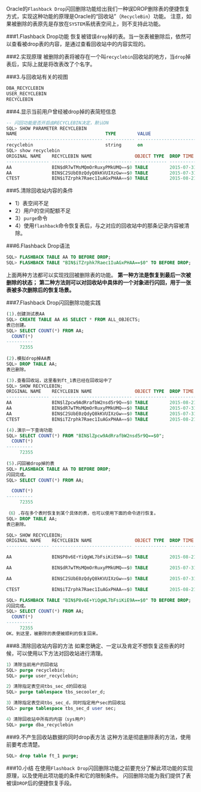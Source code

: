 Oracle的`Flashback Drop`闪回删除功能给出我们一种误DROP删除表的便捷恢复方式，实现这种功能的原理是Oracle的“回收站”（`RecycleBin`）功能。
注意，如果被删除的表原先是存放在`SYSTEM`系统表空间上，则不支持此功能。

###1.Flashback Drop功能
恢复被错误`drop`掉的表。当一张表被删除后，依然可以查看被drop表的内容，是通过查看回收站中的内容实现的。

###2.实现原理
被删除的表将被存在一个叫`recyclebin`回收站的地方，当`drop`掉表后，实际上就是将改表改了个名字。

###3.与回收站有关的视图
```sql
DBA_RECYCLEBIN
USER_RECYCLEBIN
RECYCLEBIN
```

###4.显示当前用户曾经被drop掉的表简短信息
```sql
-- 闪回功能是否开启由RECYCLEBIN决定，默认ON
SQL> SHOW PARAMETER RECYCLEBIN
NAME                                 TYPE        VALUE
------------------------------------ ----------- ------------------------------
recyclebin                           string      on
SQL> show recyclebin
ORIGINAL NAME    RECYCLEBIN NAME                OBJECT TYPE  DROP TIME
---------------- ------------------------------ ------------ -------------------
AA               BIN$dR7wTMsMQmOrRuxyPMkUMQ==$0 TABLE        2015-07-31:12:22:03
AA               BIN$C2SUbE0zQdyQ8kKVUIXzGw==$0 TABLE        2015-07-31:11:57:15
CTEST            BIN$iTZrphk7Raec1IuAGxPHAA==$0 TABLE        2015-08-21:12:29:59
```

###5.清除回收站内容的条件
* 1）表空间不足 
* 2）用户的空间配额不足 
* 3）`purge`命令 
* 4）使用`flashback`命令恢复表后，与之对应的回收站中的那条记录内容被清除。

###6.Flashback Drop语法
```sql
SQL> FLASHBACK TABLE AA TO BEFORE DROP;
SQL> FLASHBACK TABLE "BIN$iTZrphk7Raec1IuAGxPHAA==$0" TO BEFORE DROP;
```
上面两种方法都可以实现找回被删除表的功能。
**第一种方法是恢复到最后一次被删除的状态；**
**第二种方法则可以对回收站中具体的一个对象进行闪回，用于一张表被多次删除后的恢复场景。**

###7.Flashback Drop闪回删除功能实践
```sql
(1).创建测试表AA
SQL> CREATE TABLE AA AS SELECT * FROM ALL_OBJECTS;
表已创建。
SQL> SELECT COUNT(*) FROM AA;
  COUNT(*)
----------
     72355
     
(2).模拟drop掉AA表
SQL> DROP TABLE AA;
表已删除。

(3).查看回收站，这里看到ft_1表已经在回收站中了
SQL> SHOW RECYCLEBIN;
ORIGINAL NAME    RECYCLEBIN NAME                OBJECT TYPE  DROP TIME
---------------- ------------------------------ ------------ -------------------
AA               BIN$lZpcw9AdRrafbW2nsd5r9Q==$0 TABLE        2015-08-21:21:56:20
AA               BIN$dR7wTMsMQmOrRuxyPMkUMQ==$0 TABLE        2015-07-31:12:22:03
AA               BIN$C2SUbE0zQdyQ8kKVUIXzGw==$0 TABLE        2015-07-31:11:57:15
CTEST            BIN$iTZrphk7Raec1IuAGxPHAA==$0 TABLE        2015-08-21:12:29:59

(4).演示一下查询功能
SQL> SELECT COUNT(*) FROM "BIN$lZpcw9AdRrafbW2nsd5r9Q==$0";
  COUNT(*)
----------
     72355
     
(5).闪回被drop掉的表
SQL> FLASHBACK TABLE AA TO BEFORE DROP;
闪回完成。
SQL> SELECT COUNT(*) FROM AA;

  COUNT(*)
----------
     72355
     
（6）.存在多个表时恢复到某个具体的表，也可以使用下面的命令进行恢复。
SQL> DROP TABLE AA;
表已删除。

SQL> SHOW RECYCLEBIN;
ORIGINAL NAME    RECYCLEBIN NAME                OBJECT TYPE  DROP TIME
---------------- ------------------------------ ------------ -------------------

AA               BIN$P8v6E+YiQgWL7bFsiKiE9A==$0 TABLE        2015-08-21:22:02:47

AA               BIN$dR7wTMsMQmOrRuxyPMkUMQ==$0 TABLE        2015-07-31:12:22:03

AA               BIN$C2SUbE0zQdyQ8kKVUIXzGw==$0 TABLE        2015-07-31:11:57:15

CTEST            BIN$iTZrphk7Raec1IuAGxPHAA==$0 TABLE        2015-08-21:12:29:59

SQL> FLASHBACK TABLE "BIN$P8v6E+YiQgWL7bFsiKiE9A==$0" TO BEFORE DROP;
闪回完成。
SQL> SELECT COUNT(*) FROM AA;
  COUNT(*)
----------
     72355
OK，到这里，被删除的表便被顺利的恢复回来。
```

###8.清除回收站内容的方法
如果您确定、一定以及肯定不想恢复这些表的时候，可以使用以下方法对回收站进行清理。 
```sql
1）清除当前用户的回收站
SQL> purge recyclebin;
SQL> purge user_recyclebin;

2）清除指定表空间tbs_sec_d的回收站
SQL> purge tablespace tbs_secooler_d;

3）清除指定表空间tbs_sec_d，同时指定用户sec的回收站
SQL> purge tablespace tbs_sec_d user sec;

4）清除回收站中所有的内容（sys用户）
SQL> purge dba_recyclebin
```

###9.不产生回收站数据的同时drop表方法
这种方法是彻底删除表的方法，使用前要考虑清楚。
```sql
SQL> drop table ft_1 purge;
```

###10.小结
在使用`Flashback Drop`闪回删除功能之前要充分了解此项功能的实现原理，以及使用此项功能的条件和它的限制条件。
闪回删除功能为我们提供了表被误`DROP`后的便捷恢复手段。